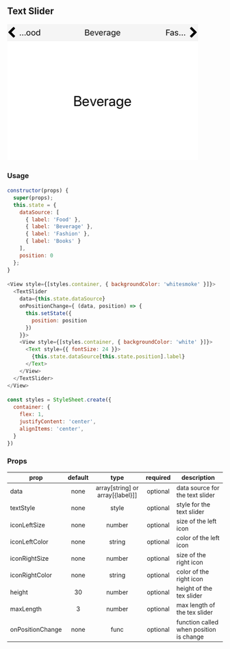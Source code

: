 ## Text Slider

![Image of TextSlider](images/textslider.png)

### Usage

```javascript
constructor(props) {
  super(props);
  this.state = {
    dataSource: [
      { label: 'Food' },
      { label: 'Beverage' },
      { label: 'Fashion' },
      { label: 'Books' }
    ],
    position: 0
  };
}

<View style={[styles.container, { backgroundColor: 'whitesmoke' }]}>
  <TextSlider
    data={this.state.dataSource}
    onPositionChange={ (data, position) => {
      this.setState({
        position: position
      })
    }}>
    <View style={[styles.container, { backgroundColor: 'white' }]}>
      <Text style={{ fontSize: 24 }}>
        {this.state.dataSource[this.state.position].label}
      </Text>
    </View>
  </TextSlider>
</View>

const styles = StyleSheet.create({
  container: {
    flex: 1,
    justifyContent: 'center',
    alignItems: 'center',
  }
})
```

### Props
| prop | default | type | required | description |
| --- | :---: | :---: | :---: | --- |
| data | none | array[string] or array[{label}]] | optional | data source for the text slider | 
| textStyle | none | style | optional | style for the text slider | 
| iconLeftSize | none | number | optional | size of the left icon | 
| iconLeftColor | none | string | optional | color of the left icon | 
| iconRightSize | none | number | optional | size of the right icon | 
| iconRightColor | none | string | optional | color of the right icon | 
| height | 30 | number | optional | height of the tex slider | 
| maxLength | 3 | number | optional | max length of the tex slider | 
| onPositionChange | none | func | optional | function called when position is change  | 